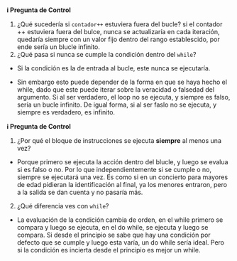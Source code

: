 **ℹ️ Pregunta de Control**

1. ¿Qué sucedería si `contador++` estuviera fuera del bucle?
si el contador ++ estuviera fuera del bulce, nunca se actualizaría en cada iteración, quedaría siempre con un valor fijo dentro del rango establescido, por ende sería un blucle infinito.
2. ¿Qué pasa si nunca se cumple la condición dentro del `while`?

- Si la condición es la de entrada al bucle, este nunca se ejecutaría.

- Sin embargo esto puede depender de la forma en que se haya hecho el while, dado que este puede iterar sobre la veracidad o falsedad del argumento. Si al ser verdadero, el loop no se ejecuta, y siempre es falso, sería un bucle infinito. De igual forma, si al ser faslo no se ejecuta, y siempre es verdadero, es infinito. 




**ℹ️ Pregunta de Control**

1. ¿Por qué el bloque de instrucciones se ejecuta **siempre** al menos una vez?
- Porque primero se ejecuta la acción dentro del blucle, y luego se evalua si es falso o no. Por lo que independientemente si se cumple o no, siempre se ejecutará una vez. Es como si en un concierto para mayores de edad pidieran la identificación al final, ya los menores entraron, pero a la salida se dan cuenta y no pasaría más.

2. ¿Qué diferencia ves con `while`?
- La evaluación de la condición cambia de orden, en el while primero se compara y luego se ejecuta, en el do while, se ejecuta y luego se compara.  Si desde el principio se sabe que hay una condición por defecto que se cumple y luego esta varía, un do while sería ideal. Pero si la condición es incierta desde el principio es mejor un while. 


